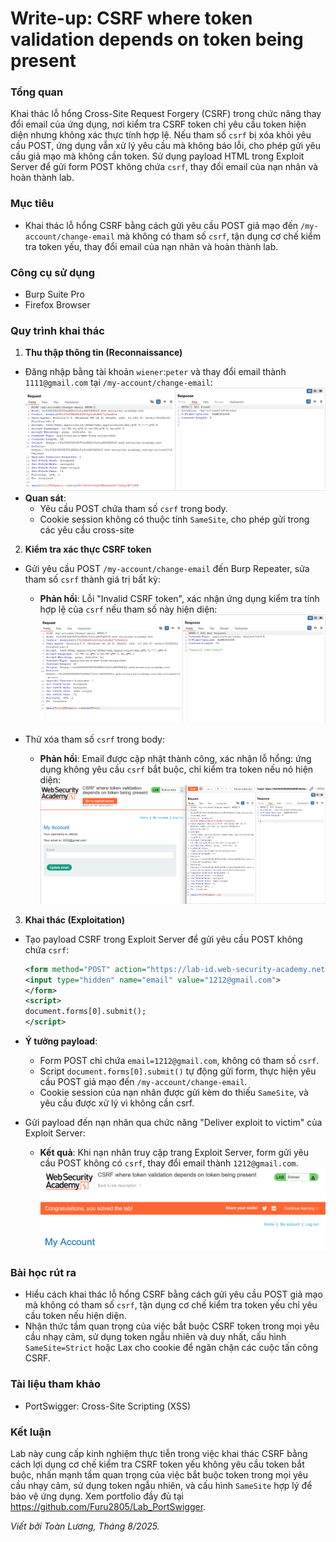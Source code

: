 # Write-up: CSRF where token validation depends on token being present

### Tổng quan
Khai thác lỗ hổng Cross-Site Request Forgery (CSRF) trong chức năng thay đổi email của ứng dụng, nơi kiểm tra CSRF token chỉ yêu cầu token hiện diện nhưng không xác thực tính hợp lệ. Nếu tham số `csrf` bị xóa khỏi yêu cầu POST, ứng dụng vẫn xử lý yêu cầu mà không báo lỗi, cho phép gửi yêu cầu giả mạo mà không cần token. Sử dụng payload HTML trong Exploit Server để gửi form POST không chứa `csrf`, thay đổi email của nạn nhân và hoàn thành lab.

### Mục tiêu
- Khai thác lỗ hổng CSRF bằng cách gửi yêu cầu POST giả mạo đến `/my-account/change-email` mà không có tham số `csrf`, tận dụng cơ chế kiểm tra token yếu, thay đổi email của nạn nhân và hoàn thành lab.

### Công cụ sử dụng
- Burp Suite Pro
- Firefox Browser

### Quy trình khai thác
1. **Thu thập thông tin (Reconnaissance)**
- Đăng nhập bằng tài khoản `wiener`:`peter` và thay đổi email thành `1111@gmail.com` tại `/my-account/change-email`:
    ![update](./images/1_update.png)
- **Quan sát**:
    - Yêu cầu POST chứa tham số `csrf` trong body.
    - Cookie session không có thuộc tính `SameSite`, cho phép gửi trong các yêu cầu cross-site

2. **Kiểm tra xác thực CSRF token**
- Gửi yêu cầu POST `/my-account/change-email` đến Burp Repeater, sửa tham số `csrf` thành giá trị bất kỳ:
    - **Phản hồi**: Lỗi "Invalid CSRF token", xác nhận ứng dụng kiểm tra tính hợp lệ của `csrf` nếu tham số này hiện diện:
        ![invalid](./images/2_invalid_token.png)

- Thử xóa tham số `csrf` trong body:
    - **Phản hồi**: Email được cập nhật thành công, xác nhận lỗ hổng: ứng dụng không yêu cầu `csrf` bắt buộc, chỉ kiểm tra token nếu nó hiện diện:
        ![no token](./images/3_no_token.png)

3. **Khai thác (Exploitation)**
- Tạo payload CSRF trong Exploit Server để gửi yêu cầu POST không chứa `csrf`:
    ```xml
    <form method="POST" action="https://lab-id.web-security-academy.net/my-account/change-email">
    <input type="hidden" name="email" value="1212@gmail.com">
    </form>
    <script>
    document.forms[0].submit();
    </script>
    ```

- **Ý tưởng payload**:
    - Form POST chỉ chứa `email=1212@gmail.com`, không có tham số `csrf`.
    - Script `document.forms[0].submit()` tự động gửi form, thực hiện yêu cầu POST giả mạo đến `/my-account/change-email`.
    - Cookie session của nạn nhân được gửi kèm do thiếu `SameSite`, và yêu cầu được xử lý vì không cần csrf.

- Gửi payload đến nạn nhân qua chức năng "Deliver exploit to victim" của Exploit Server:
    - **Kết quả**: Khi nạn nhân truy cập trang Exploit Server, form gửi yêu cầu POST không có `csrf`, thay đổi email thành `1212@gmail.com`.
        ![solved](./images/4_solved.png)

### Bài học rút ra
- Hiểu cách khai thác lỗ hổng CSRF bằng cách gửi yêu cầu POST giả mạo mà không có tham số `csrf`, tận dụng cơ chế kiểm tra token yếu chỉ yêu cầu token nếu hiện diện.
- Nhận thức tầm quan trọng của việc bắt buộc CSRF token trong mọi yêu cầu nhạy cảm, sử dụng token ngẫu nhiên và duy nhất, cấu hình `SameSite=Strict` hoặc Lax cho cookie để ngăn chặn các cuộc tấn công CSRF.

### Tài liệu tham khảo
- PortSwigger: Cross-Site Scripting (XSS)

### Kết luận
Lab này cung cấp kinh nghiệm thực tiễn trong việc khai thác CSRF bằng cách lợi dụng cơ chế kiểm tra CSRF token yếu không yêu cầu token bắt buộc, nhấn mạnh tầm quan trọng của việc bắt buộc token trong mọi yêu cầu nhạy cảm, sử dụng token ngẫu nhiên, và cấu hình `SameSite` hợp lý để bảo vệ ứng dụng. Xem portfolio đầy đủ tại https://github.com/Furu2805/Lab_PortSwigger.

*Viết bởi Toàn Lương, Tháng 8/2025.*